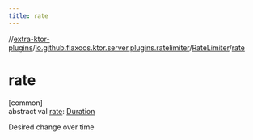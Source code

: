 ```yaml
---
title: rate
---
```

//[extra-ktor-plugins](../../../index.md)/[io.github.flaxoos.ktor.server.plugins.ratelimiter](../index.md)/[RateLimiter](index.md)/[rate](rate.md)



# rate



[common]\
abstract val [rate](rate.md): [Duration](https://kotlinlang.org/api/latest/jvm/stdlib/kotlin.time/-duration/index.md)



Desired change over time




